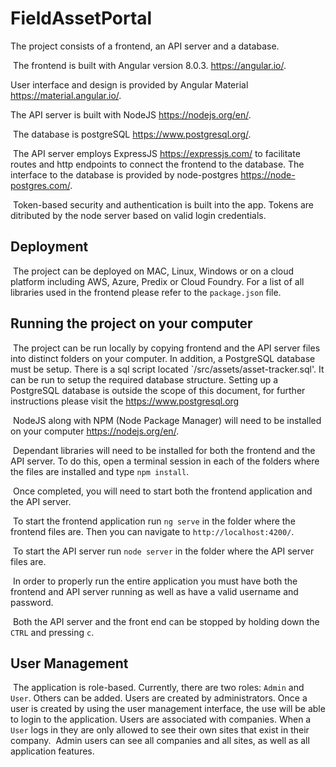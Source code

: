 # FieldAssetPortal

The project consists of a frontend, an API server and a database.

​
The frontend is built with Angular version 8.0.3. https://angular.io/.


User interface and design is provided by Angular Material https://material.angular.io/.
​

The API server is built with NodeJS https://nodejs.org/en/.

​
The database is postgreSQL https://www.postgresql.org/.

​
The API server employs ExpressJS https://expressjs.com/ to facilitate routes and http endpoints to connect the frontend to the database. The interface to the database is provided by node-postgres https://node-postgres.com/.

​
Token-based security and authentication is built into the app. Tokens are ditributed by the node server based on valid login credentials.
​
## Deployment
​
The project can be deployed on MAC, Linux, Windows or on a cloud platform including AWS, Azure, Predix or Cloud Foundry. For a list of all libraries used in the frontend please refer to the `package.json` file.
​
## Running the project on your computer
​
The project can be run locally by copying frontend and the API server files into distinct folders on your computer. In addition, a PostgreSQL database must be setup. There is a sql script located `/src/assets/asset-tracker.sql'. It can be run to setup the required database structure. Setting up a PostgreSQL database is outside the scope of this document, for further instructions please visit the https://www.postgresql.org

​
NodeJS along with NPM (Node Package Manager) will need to be installed on your computer https://nodejs.org/en/. 

​
Dependant libraries will need to be installed for both the frontend and the API server. To do this, open a terminal session in each of the folders where the files are installed and type `npm install`.

​
Once completed, you will need to start both the frontend application and the API server. 

​
To start the frontend application run `ng serve` in the folder where the frontend files are. Then you can navigate to `http://localhost:4200/`.

​
To start the API server run `node server` in the folder where the API server files are.

​
In order to properly run the entire application you must have both the frontend and API server running as well as have a valid username and password.

​
Both the API server and the front end can be stopped by holding down the `CTRL` and pressing `c`.
​
## User Management
​
The application is role-based. Currently, there are two roles: `Admin` and `User`. Others can be added. Users are created by administrators. Once a user is created by using the user management interface, the use will be able to login to the application.
​
Users are associated with companies. When a `User` logs in they are only allowed to see their own sites that exist in their company. 
​
Admin users can see all companies and all sites, as well as all application features.